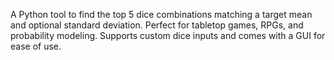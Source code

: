 A Python tool to find the top 5 dice combinations matching a target mean and optional standard deviation. Perfect for tabletop games, RPGs, and probability modeling. Supports custom dice inputs and comes with a GUI for ease of use.

